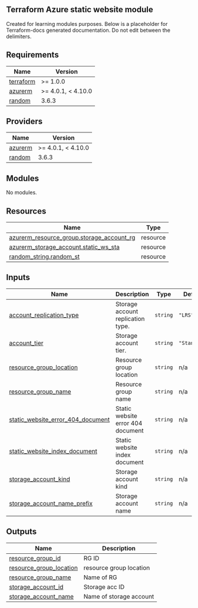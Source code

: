 ## Terraform Azure static website module

Created for learning modules purposes.
Below is a placeholder for Terraform-docs generated documentation. Do not edit between the delimiters.
<!-- BEGIN_TF_DOCS -->
## Requirements

| Name | Version |
|------|---------|
| <a name="requirement_terraform"></a> [terraform](#requirement\_terraform) | >= 1.0.0 |
| <a name="requirement_azurerm"></a> [azurerm](#requirement\_azurerm) | >= 4.0.1, < 4.10.0 |
| <a name="requirement_random"></a> [random](#requirement\_random) | 3.6.3 |

## Providers

| Name | Version |
|------|---------|
| <a name="provider_azurerm"></a> [azurerm](#provider\_azurerm) | >= 4.0.1, < 4.10.0 |
| <a name="provider_random"></a> [random](#provider\_random) | 3.6.3 |

## Modules

No modules.

## Resources

| Name | Type |
|------|------|
| [azurerm_resource_group.storage_account_rg](https://registry.terraform.io/providers/hashicorp/azurerm/latest/docs/resources/resource_group) | resource |
| [azurerm_storage_account.static_ws_sta](https://registry.terraform.io/providers/hashicorp/azurerm/latest/docs/resources/storage_account) | resource |
| [random_string.random_st](https://registry.terraform.io/providers/hashicorp/random/3.6.3/docs/resources/string) | resource |

## Inputs

| Name | Description | Type | Default | Required |
|------|-------------|------|---------|:--------:|
| <a name="input_account_replication_type"></a> [account\_replication\_type](#input\_account\_replication\_type) | Storage account replication type. | `string` | `"LRS"` | no |
| <a name="input_account_tier"></a> [account\_tier](#input\_account\_tier) | Storage account tier. | `string` | `"Standard"` | no |
| <a name="input_resource_group_location"></a> [resource\_group\_location](#input\_resource\_group\_location) | Resource group location | `string` | n/a | yes |
| <a name="input_resource_group_name"></a> [resource\_group\_name](#input\_resource\_group\_name) | Resource group name | `string` | n/a | yes |
| <a name="input_static_website_error_404_document"></a> [static\_website\_error\_404\_document](#input\_static\_website\_error\_404\_document) | Static website error 404 document | `string` | n/a | yes |
| <a name="input_static_website_index_document"></a> [static\_website\_index\_document](#input\_static\_website\_index\_document) | Static website index document | `string` | n/a | yes |
| <a name="input_storage_account_kind"></a> [storage\_account\_kind](#input\_storage\_account\_kind) | Storage account kind | `string` | n/a | yes |
| <a name="input_storage_account_name_prefix"></a> [storage\_account\_name\_prefix](#input\_storage\_account\_name\_prefix) | Storage account name | `string` | n/a | yes |

## Outputs

| Name | Description |
|------|-------------|
| <a name="output_resource_group_id"></a> [resource\_group\_id](#output\_resource\_group\_id) | RG ID |
| <a name="output_resource_group_location"></a> [resource\_group\_location](#output\_resource\_group\_location) | resource group location |
| <a name="output_resource_group_name"></a> [resource\_group\_name](#output\_resource\_group\_name) | Name of RG |
| <a name="output_storage_account_id"></a> [storage\_account\_id](#output\_storage\_account\_id) | Storage acc ID |
| <a name="output_storage_account_name"></a> [storage\_account\_name](#output\_storage\_account\_name) | Name of storage account |
<!-- END_TF_DOCS -->